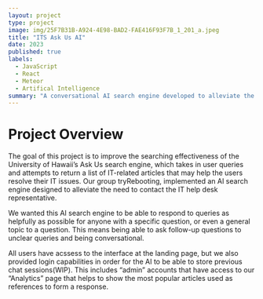 ```yaml
---
layout: project
type: project
image: img/25F7B31B-A924-4E98-BAD2-FAE416F93F7B_1_201_a.jpeg
title: "ITS Ask Us AI"
date: 2023
published: true
labels:
  - JavaScript
  - React
  - Meteor
  - Artifical Intelligence
summary: "A conversational AI search engine developed to alleviate the need to contact the IT help desk representative."
---
```


# Project Overview
The goal of this project is to improve the searching effectiveness of the University of Hawaii’s Ask Us search engine, which takes in user queries and attempts to return a list of IT-related articles that may help the users resolve their IT issues. Our group tryRebooting, implemented an AI search engine designed to alleviate the need to contact the IT help desk representative.

We wanted this AI search engine to be able to respond to queries as helpfully as possible for anyone with a specific question, or even a general topic to a question. This means being able to ask follow-up questions to unclear queries and being conversational.

All users have acssess to the interface at the landing page, but we also provided login capabilities in order for the AI to be able to store previous chat sessions(WIP). This includes “admin” accounts that have access to our “Analytics” page that helps to show the most popular articles used as references to form a response.

